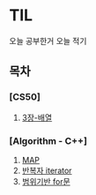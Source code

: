 # TIL
오늘 공부한거 오늘 적기

## 목차
### [CS50]
1. [3장-배열](#3장-배열)
   
### [Algorithm - C++]
1. [MAP](#1-map)
2. [반복자 iterator](#2-반복자-iterator)
3. [범위기반 for문](#3-범위-기반-for문)

